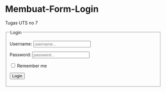 # Membuat-Form-Login
Tugas UTS no 7

<!DOCTYPE html>
<html>
<head>
    <title>Form Login</title>
</head>
<body>
    <form action="login.php" method="POST">
        <fieldset>
        <legend>Login</legend>
        <p>
            <label>Username:</label>
            <input type="text" name="username" placeholder="username..." />
        </p>
        <p>
            <label>Password:</label>
            <input type="password" name="password" placeholder="password..." />
        </p>
        <p>
            <label><input type="checkbox" name="remember" value="remember" /> Remember me</label>
        </p>
        <p>
            <input type="submit" name="submit" value="Login" />
        </p>
        </fieldset>
    </form>
</body>
</html>
